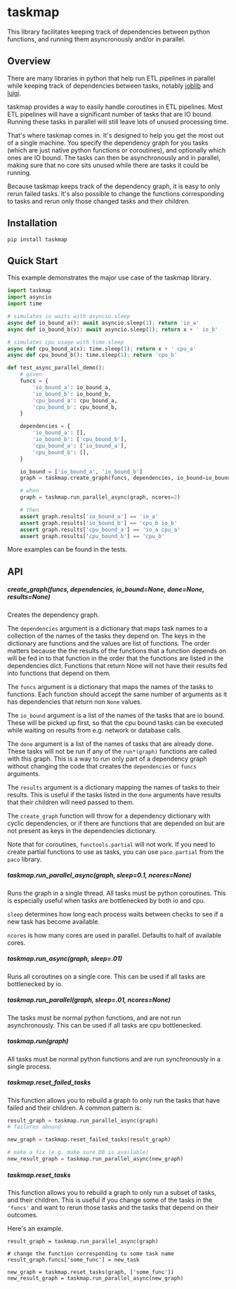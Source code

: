 # taskmap

This library facilitates keeping track of dependencies between python functions,
and running them asyncronously and/or in parallel.

## Overview

There are many libraries in python that help run ETL pipelines in parallel while
keeping track of dependencies between tasks, notably
[joblib](https://pythonhosted.org/joblib/) and 
[luigi](https://github.com/spotify/luigi).

taskmap provides a way to easily handle coroutines in ETL pipelines. Most ETL
pipelines will have a significant number of tasks that are IO bound. Running
these tasks in parallel will still leave lots of unused processing time.

That's where taskmap comes in. It's designed to help you get the most out of a
single machine. You specify the dependency graph for you tasks (which are just
native python functions or coroutines), and optionally which ones are IO bound. 
The tasks can then be asynchronously and in parallel, making sure that no core
sits unused while there are tasks it could be running.

Because taskmap keeps track of the dependency graph, it is easy to only rerun
failed tasks. It's also possible to change the functions corresponding to tasks
and rerun only those changed tasks and their children.

## Installation

```
pip install taskmap
```

## Quick Start

This example demonstrates the major use case of the taskmap library.

```.py
import taskmap
import asyncio
import time

# simulates io waits with asyncio.sleep
async def io_bound_a(): await asyncio.sleep(1); return 'io_a'
async def io_bound_b(x): await asyncio.sleep(1); return x + ' io_b'

# simulates cpu usage with time.sleep
async def cpu_bound_a(x): time.sleep(1); return x + ' cpu_a'
async def cpu_bound_b(): time.sleep(1); return 'cpu_b'

def test_async_parallel_demo():
    # given
    funcs = {
        'io_bound_a': io_bound_a,
        'io_bound_b': io_bound_b,
        'cpu_bound_a': cpu_bound_a,
        'cpu_bound_b': cpu_bound_b,
    }

    dependencies = {
        'io_bound_a': [],
        'io_bound_b': ['cpu_bound_b'],
        'cpu_bound_a': ['io_bound_a'],
        'cpu_bound_b': [],
    }

    io_bound = ['io_bound_a', 'io_bound_b']
    graph = taskmap.create_graph(funcs, dependencies, io_bound=io_bound)

    # when
    graph = taskmap.run_parallel_async(graph, ncores=2)

    # then
    assert graph.results['io_bound_a'] == 'io_a'
    assert graph.results['io_bound_b'] == 'cpu_b io_b'
    assert graph.results['cpu_bound_a'] == 'io_a cpu_a'
    assert graph.results['cpu_bound_b'] == 'cpu_b'
```

More examples can be found in the tests.

## API

##### create_graph(funcs, dependencies, io_bound=None, done=None, results=None)

Creates the dependency graph.

The `dependencies` argument is a dictionary that maps task names to a collection
of the names of the tasks they depend on. The keys in the dictionary are
functions and the values are list of functions. The order matters because the
the results of the functions that a function depends on will be fed in to that
function in the order that the functions are listed in the dependencies dict.
Functions that return None will not have their results fed into functions that
depend on them.

The `funcs` argument is a dictionary that maps the names of the tasks to
functions. Each function should accept the same number of arguments as it has
dependencies that return non `None` values.

The `io_bound` argument is a list of the names of the tasks that are io bound.
These will be picked up first, so that the cpu bound tasks can be executed while
waiting on results from e.g. network or database calls.

The `done` argument is a list of the names of tasks that are already done. These
tasks will not be run if any of the `run*(graph)` functions are called with this
graph. This is a way to run only part of a dependency graph without changing the
code that creates the `dependencies` or `funcs` arguments.

The `results` argument is a dictionary mapping the names of tasks to their
results. This is useful if the tasks listed in the `done` arguments have results
that their children will need passed to them.

The `create_graph` function will throw for a dependency dictionary with cyclic
dependencies, or if there are functions that are depended on but are not present
as keys in the dependencies dictionary.

Note that for coroutines, `functools.partial` will not work. If you need to
create partial functions to use as tasks, you can use `paco.partial` from the
`paco` library.

##### taskmap.run_parallel_async(graph, sleep=0.1, ncores=None)

Runs the graph in a single thread. All tasks must be python coroutines. This is
especially useful when tasks are bottlenecked by both io and cpu.

`sleep` determines how long each process waits between checks to see if a new
task has become available.

`ncores` is how many cores are used in parallel. Defaults to half of available
cores.

##### taskmap.run_async(graph, sleep=.01)

Runs all coroutines on a single core. This can be used if all tasks are
bottlenecked by io.

##### taskmap.run_parallel(graph, sleep=.01, ncores=None)

The tasks must be normal python functions, and are not run asynchronously. This
can be used if all tasks are cpu bottlenecked.

##### taskmap.run(graph)

All tasks must be normal python functions and are run synchronously in a single
process.

##### taskmap.reset_failed_tasks

This function allows you to rebuild a graph to only run the tasks that have
failed and their children. A common pattern is:

```.py
result_graph = taskmap.run_parallel_async(graph)
# failures abound

new_graph = taskmap.reset_failed_tasks(result_graph)

# make a fix (e.g. make sure DB is available)
new_result_graph = taskmap.run_parallel_async(new_graph)
```

##### taskmap.reset_tasks

This function allows you to rebuild a graph to only run a subset of tasks, and
their children. This is useful if you change some of the tasks in the `'funcs'`
and want to rerun those tasks and the tasks that depend on their outcomes.

Here's an example.

```
result_graph = taskmap.run_parallel_async(graph)

# change the function corresponding to some task name
result_graph.funcs['some_func'] = new_task

new_graph = taskmap.reset_tasks(graph, ['some_func'])
new_result_graph = taskmap.run_parallel_async(new_graph)
```
